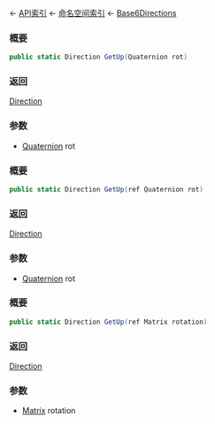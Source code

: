 ← [API索引](Api-Index) ← [命名空间索引](Namespace-Index) ← [Base6Directions](VRageMath.Base6Directions)

### 概要

```csharp
public static Direction GetUp(Quaternion rot)
```



### 返回

[Direction](VRageMath.Base6Directions+Direction)



### 参数

* [Quaternion](VRageMath.Quaternion) rot
### 概要

```csharp
public static Direction GetUp(ref Quaternion rot)
```



### 返回

[Direction](VRageMath.Base6Directions+Direction)



### 参数

* [Quaternion](VRageMath.Quaternion) rot
### 概要

```csharp
public static Direction GetUp(ref Matrix rotation)
```



### 返回

[Direction](VRageMath.Base6Directions+Direction)



### 参数

* [Matrix](VRageMath.Matrix) rotation

